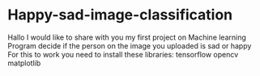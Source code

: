 # Happy-sad-image-classification
Hallo I would like to share with you my first project on Machine learning 
Program decide if the person on the image you uploaded is sad or happy
For this to work you need to install these libraries: tensorflow 
                                                      opencv
                                                      matplotlib
